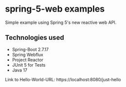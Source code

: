 # spring-5-web examples

Simple example using Spring 5's new reactive web API.

## Technologies used

- Spring-Boot 2.7.17
- Spring Webflux
- Project Reactor
- JUnit 5 for Tests
- Java 17

Link to Hello-World-URL: https://localhost:8080/just-hello
